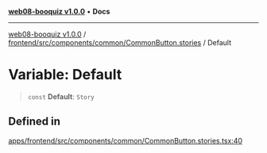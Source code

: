 [**web08-booquiz v1.0.0**](../../../../../../README.md) • **Docs**

***

[web08-booquiz v1.0.0](../../../../../../modules.md) / [frontend/src/components/common/CommonButton.stories](../README.md) / Default

# Variable: Default

> `const` **Default**: `Story`

## Defined in

[apps/frontend/src/components/common/CommonButton.stories.tsx:40](https://github.com/boostcampwm-2024/web08-BooQuiz/blob/7e828c98e22bdcb5cd4d46c7c476fd54ffa246ae/apps/frontend/src/components/common/CommonButton.stories.tsx#L40)
